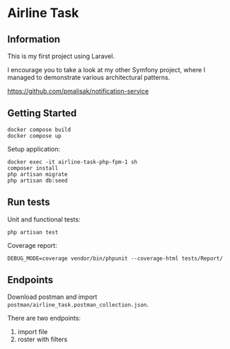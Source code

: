 # Airline Task

## Information

This is my first project using Laravel.

I encourage you to take a look at my other Symfony project,
where I managed to demonstrate various architectural patterns.

https://github.com/pmalisak/notification-service

## Getting Started

```shell
docker compose build
docker compose up
```

Setup application:

```shell
docker exec -it airline-task-php-fpm-1 sh
composer install
php artisan migrate
php artisan db:seed
```

## Run tests

Unit and functional tests:

```shell
php artisan test
```

Coverage report:

```shell
DEBUG_MODE=coverage vendor/bin/phpunit --coverage-html tests/Report/
```


## Endpoints

Download postman and import `postman/airline_task.postman_collection.json`.

There are two endpoints:

1. import file
2. roster with filters
